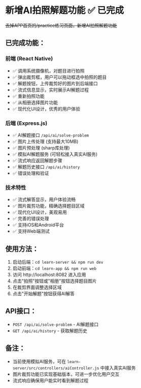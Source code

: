 # 新增AI拍照解题功能 ✅ 已完成

~~去掉APP首页的/practice练习页面，新增AI拍照解题功能~~

## 已完成功能：

### 前端 (React Native)
- ✅ 调用系统摄像机，对题目进行拍照
- ✅ 弹出裁剪框，用户可以拖动框选中拍照的题目
- ✅ 解题按钮，上传裁剪好的图片到后端接口
- ✅ 流式信息显示，实时展示AI解题过程
- ✅ 重新拍照功能
- ✅ 从相册选择图片功能
- ✅ 现代化UI设计，优秀的用户体验

### 后端 (Express.js)
- ✅ AI解题接口 `/api/ai/solve-problem`
- ✅ 图片上传处理 (支持最大10MB)
- ✅ 图片预处理 (sharp库处理)
- ✅ 模拟AI解题服务 (可轻松接入真实AI服务)
- ✅ 流式响应返回解题步骤
- ✅ 解题历史接口 `/api/ai/history`
- ✅ 错误处理和验证

### 技术特性
- ✅ 流式解答显示，用户体验流畅
- ✅ 图片裁剪功能，精确选择题目区域
- ✅ 现代化UI设计，美观易用
- ✅ 完善的错误处理
- ✅ 支持iOS和Android平台
- ✅ 支持Web端测试

## 使用方法：
1. 启动后端：`cd learn-server && npm run dev`
2. 启动前端：`cd learn-app && npm run web`
3. 访问 http://localhost:8082 进入应用
4. 点击"拍照"按钮或"相册"按钮选择题目图片
5. 在裁剪界面调整选择区域
6. 点击"开始解题"按钮获得AI解答

## API接口：
- `POST /api/ai/solve-problem` - AI解题接口
- `GET /api/ai/history` - 获取解题历史

## 备注：
- 当前使用模拟AI服务，可在 `learn-server/src/controllers/aiController.js` 中接入真实AI服务
- 图片裁剪功能已实现基础版本，可进一步优化用户交互
- 流式响应确保用户能实时看到解题过程